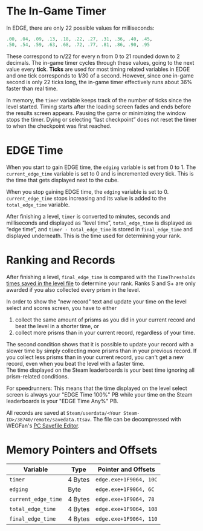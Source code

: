 # The In-Game Timer

In EDGE, there are only 22 possible values for milliseconds:

```python
.00, .04, .09, .13, .18, .22, .27, .31, .36, .40, .45, 
.50, .54, .59, .63, .68, .72, .77, .81, .86, .90, .95
```

These correspond to n/22 for every n from 0 to 21 rounded down to 2 decimals. The in-game timer cycles through these values, going to the next value every **tick**. **Ticks** are used for most timing related variables in EDGE and one tick corresponds to 1/30 of a second. However, since one in-game second is only 22 ticks long, the in-game timer effectively runs about 36% faster than real time.

In memory, the `timer` variable keeps track of the number of ticks since the level started. Timing starts after the loading screen fades and ends before the results screen appears. Pausing the game or minimizing the window stops the timer. Dying or selecting “last checkpoint” does not reset the timer to when the checkpoint was first reached.

# EDGE Time

When you start to gain EDGE time, the `edging` variable is set from 0 to 1. The `current_edge_time` variable is set to 0 and is incremented every tick. This is the time that gets displayed next to the cube.

When you stop gaining EDGE time, the `edging` variable is set to 0. `current_edge_time` stops increasing and its value is added to the `total_edge_time` variable.

After finishing a level, `timer` is converted to minutes, seconds and milliseconds and displayed as “level time”, `total_edge_time` is displayed as “edge time”, and `timer - total_edge_time` is stored in `final_edge_time` and displayed underneath. This is the time used for determining your rank.

# Ranking and Records
After finishing a level, `final_edge_time` is compared with the `TimeThresholds` [times saved in the level file](https://github.com/robin-mu/EDGE/wiki/Ranking-Criteria) to determine your rank. Ranks S and S+ are only awarded if you also collected every prism in the level.

In order to show the "new record" text and update your time on the level select and scores screen, you have to either
1. collect the same amount of prisms as you did in your current record and beat the level in a shorter time, or
2. collect more prisms than in your current record, regardless of your time.

The second condition shows that it is possible to update your record with a slower time by simply collecting more prisms than in your previous record. If you collect less prisms than in your current record, you can't get a new record, even when you beat the level with a faster time. <br/> The time displayed on the Steam leaderboards is your best time ignoring all prism-related conditions.

For speedrunners: This means that the time displayed on the level select screen is always your "EDGE Time 100%" PB while your time on the Steam leaderboards is your "EDGE Time Any%" PB.

All records are saved at `Steam/userdata/<Your Steam-ID>/38740/remote/savedata.ttsav`. The file can be decompressed with WEGFan's [PC Savefile Editor](https://github.com/WEGFan/Edge-PC-Savefile-Editor).

# Memory Pointers and Offsets

| Variable            | Type    | Pointer and Offsets    |
|---------------------|---------|------------------------|
| `timer`             | 4 Bytes | `edge.exe+1F9064, 10C` |
| `edging`            | Byte    | `edge.exe+1F9064, 6C`  |
| `current_edge_time` | 4 Bytes | `edge.exe+1F9064, 78`  |
| `total_edge_time`   | 4 Bytes | `edge.exe+1F9064, 108` |
| `final_edge_time`   | 4 Bytes | `edge.exe+1F9064, 110` |